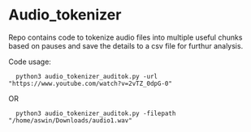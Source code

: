 # Audio_tokenizer

Repo contains code to tokenize audio files into multiple useful chunks based on pauses and save the details to a csv file for furthur analysis.

Code usage:

      python3 audio_tokenizer_auditok.py -url "https://www.youtube.com/watch?v=2vTZ_0dpG-0"

OR

      python3 audio_tokenizer_auditok.py -filepath "/home/aswin/Downloads/audio1.wav"

